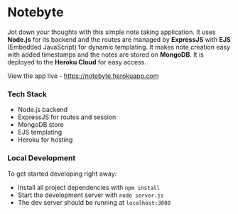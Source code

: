# Notebyte
Jot down your thoughts with this simple note taking application. It uses **Node.js** for its backend and the routes are managed by **ExpressJS** with **EJS** (Embedded JavaScript) for dynamic templating. It makes note creation easy with added timestamps and the notes are stored on **MongoDB**. It is deployed to the **Heroku Cloud** for easy access.

View the app live - https://notebyte.herokuapp.com

### Tech Stack
* Node.js backend
* ExpressJS for routes and session
* MongoDB store
* EJS templating
* Heroku for hosting

### Local Development
To get started developing right away:

* Install all project dependencies with `npm install`
* Start the development server with `node server.js`
* The dev server should be running at `localhost:3000`
